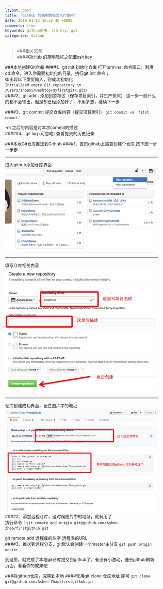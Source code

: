 ```yaml
---
layout: post
title: "GitHub 的简明教程之入门使用"
date: 2016-01-12 10:22:46 +0800
comments: true
keywords: github使用, ssh key, git
categories: Github
---
```

>###相关文章  
####[GitHub 的简明教程之配置ssh key](http://www.devashen.xyz/blog/2016/01/11/gitsshkey/)   

###本地创建Git仓库
####1、git init 初始化仓库
打开terminal 命令窗口，利用cd 命令，进入你需要初始化的目录，执行git init 命令；  
如出现以下类型输入，则成功初始化  
`Initialized empty Git repository in /Users/shou65/Desktop/myfirstgit/.git/`  
####2、git add . 添加到暂存区（保存项目索引，并生产快照）
这一步一般什么的都不会输出，但是却已经添加好了，不用多想，继续下一步
<!--more-->
####3、git commit 提交仓库内容（提交项目索引）
`git commit -m 'fitst commit'`  

-m 之后的内容是对本次commit的描述  
#####4、git log (可忽略) 
查看提交的历史记录  

###本地Git仓库推送到Github
####1、首页github上需要创建个仓库,按下图一步一步走
***
进入github添加仓库界面
![new](/images/newGit.png)    
***
填写仓库相关内容
![addgithub](/images/gitfillcontent.png)  
***
仓库创建成功界面，记住图片中的地址
![url](/images/githubURL.png)  
####2、添加远程仓库，这时候图片中的地址，就有用了  
执行命令：`git remote add origin git@github.com:Ashen-Zhao/firstgithub.git`  

git remote add 远程库的名字 远程库的URL  
####3、推送到远程分支，git默认会创建一个master主分支 
`git push origin master`   

到这里，就完成了本地git仓库提交到github了，有没有小激动，速去github刷新页面，看看你的成果吧

###将github仓库，克隆到本地
####使用git clone 仓库地址 即可
`git clone git@github.com:Ashen-Zhao/firstgithub.git`